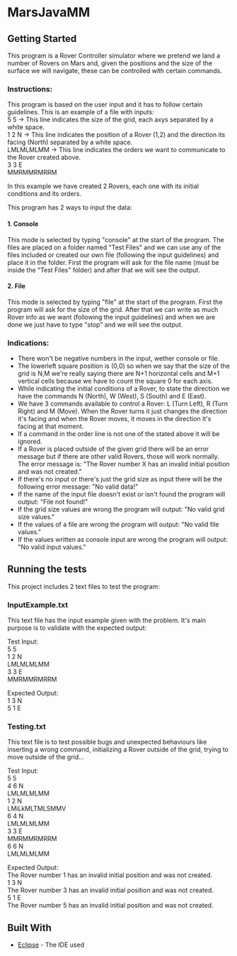 # MarsJavaMM

## Getting Started

This program is a Rover Controller simulator where we pretend we land a number of Rovers on Mars and, given the positions and the size of the surface we will navigate, these can be controlled with certain commands.

### Instructions:

This program is based on the user input and it has to follow certain guidelines. This is an example of a file with inputs:<br />
5 5  -> This line indicates the size of the grid, each axys separated by a white space. <br />
1 2 N -> This line indicates the position of a Rover (1,2) and the direction its facing (North) separated by a white space.<br />
LMLMLMLMM -> This line indicates the orders we want to communicate to the Rover created above.<br />
3 3 E <br />
MMRMMRMRRM <br />

In this example we have created 2 Rovers, each one with its initial conditions and its orders.


This program has 2 ways to input the data:

#### 1. Console

This mode is selected by typing "console" at the start of the program.
The files are placed on a folder named "Test Files" and we can use any of the files included or created our own file (following the input guidelines) and place it in the folder.
First the program will ask for the file name (must be inside the "Test Files" folder) and after that we will see the output.

#### 2. File 

This mode is selected by typing "file" at the start of the program.
First the program will ask for the size of the grid. After that we can write as much Rover info as we want (following the input guidelines) and when we are done we just have to type "stop" and we will see the output.

### Indications:
- There won't be negative numbers in the input, wether console or file.
- The lowerleft square position is (0,0) so when we say that the size of the grid is N,M we're really saying there are N+1 horizontal cells and M+1 vertical cells because we have to count the square 0 for each axis.
- While indicating the initial conditions of a Rover, to state the direction we have the commands N (North), W (West), S (South) and E (East).
- We have 3 commands available to control a Rover: L (Turn Left), R (Turn Right) and M (Move). When the Rover turns it just changes the direction it's facing and when the Rover moves, it moves in the direction it's facing at that moment.
- If a command in the order line is not one of the stated above it will be ignored.
- If a Rover is placed outside of the given grid there will be an error message but if there are other valid Rovers, those will work normally. The error message is: "The Rover number X has an invalid initial position and was not created."
- If there's no input or there's just the grid size as input there will be the following error message: "No valid data!"
- If the name of the input file doesn't exist or isn't found the program will output: "File not found!"
- If the grid size values are wrong the program will output: "No valid grid size values."
- If the values of a file are wrong the program will output: "No valid file values."
- If the values written as console input are wrong the program will output: "No valid input values."


## Running the tests

This project includes 2 text files to test the program:

### InputExample.txt

This text file has the input example given with the problem. It's main purpose is to validate with the expected output:

Test Input: <br />
5 5 <br />
1 2 N <br />
LMLMLMLMM <br />
3 3 E <br />
MMRMMRMRRM <br />
 
Expected Output: <br />
1 3 N <br />
5 1 E <br />


### Testing.txt

This text file is to test possible bugs and unexpected behaviours like inserting a wrong command, initializing a Rover outside of the grid, trying to move outside of the grid...

Test Input: <br />
5 5 <br />
4 6 N <br />
LMLMLMLMM <br />
1 2 N <br />
LMiLkMLTMLSMMV <br />
6 4 N <br />
LMLMLMLMM <br />
3 3 E <br />
MMRMMRMRRM <br />
6 6 N <br />
LMLMLMLMM <br />

Expected Output: <br />
The Rover number 1 has an invalid initial position and was not created. <br />
1 3 N <br />
The Rover number 3 has an invalid initial position and was not created. <br />
5 1 E <br />
The Rover number 5 has an invalid initial position and was not created. <br />

## Built With
* [Eclipse](https://www.eclipse.org/) - The IDE used